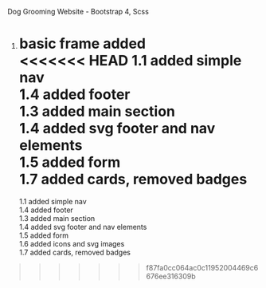 Dog Grooming Website - Bootstrap 4, Scss

1. basic frame added <br>
   <<<<<<< HEAD
   1.1 added simple nav <br>
   1.4 added footer <br>
   1.3 added main section <br>
   1.4 added svg footer and nav elements <br>
   1.5 added form <br>
   1.7 added cards, removed badges<br>
   =======
   1.1 added simple nav <br>
   1.4 added footer <br>
   1.3 added main section <br>
   1.4 added svg footer and nav elements <br>
   1.5 added form <br>
   1.6 added icons and svg images <br>
   1.7 added cards, removed badges<br>

> > > > > > > f87fa0cc064ac0c11952004469c6676ee316309b
